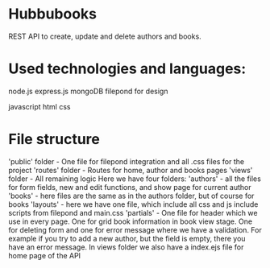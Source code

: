 # Hubbubooks

REST API to create, update and delete authors and books.

# Used technologies and languages:

node.js
express.js
mongoDB
filepond for design

javascript
html
css

# File structure

'public' folder - One file for filepond integration and all .css files for the project
'routes' folder - Routes for home, author and books pages
'views' folder - All remaining logic
  Here we have four folders:
    'authors' - all the files for form fields, new and edit functions, and show page for current author
    'books' - here files are the same as in the authors folder, but of course for books
    'layouts' - here we have one file, which include all css and js include scripts from filepond and main.css
    'partials' - One file for header which we use in every page. One for grid book information in book view stage. One for deleting form and one for error message where we have a validation. For example if you try to add a new author, but the field is empty, there you have an error message.
    In views folder we also have a index.ejs file for home page of the API
